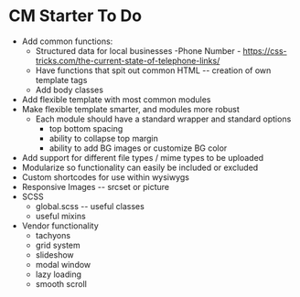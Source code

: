 # CM Starter To Do

- Add common functions:
    - Structured data for local businesses
        -Phone Number - https://css-tricks.com/the-current-state-of-telephone-links/
    - Have functions that spit out common HTML -- creation of own template tags
    - Add body classes
- Add flexible template with most common modules
- Make flexible template smarter, and modules more robust
    - Each module should have a standard wrapper and standard options
        - top bottom spacing
        - ability to collapse top margin
        - ability to add BG images or customize BG color
- Add support for different file types / mime types to be uploaded
- Modularize so functionality can easily be included or excluded
- Custom shortcodes for use within wysiwygs
- Responsive Images -- srcset or picture
- SCSS
    - global.scss -- useful classes
    - useful mixins
- Vendor functionality
    - tachyons
    - grid system
    - slideshow
    - modal window
    - lazy loading
    - smooth scroll

